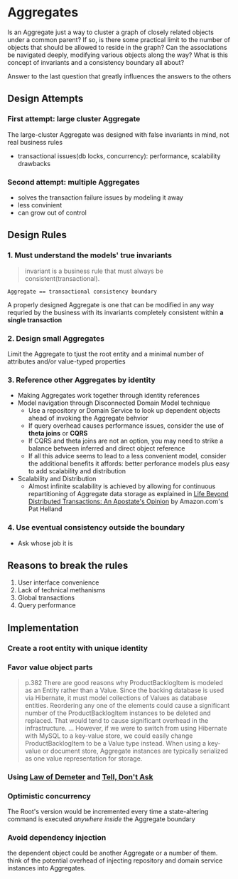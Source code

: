 # Aggregates

Is an Aggregate just a way to cluster a graph of closely related objects under a common parent? If so, is there some practical limit to the number of objects that should be allowed to reside in the graph? Can the associations be navigated deeply, modifying various objects along the way? What is this concept of invariants and a consistency boundary all about?

Answer to the last question that greatly influences the answers to the others

## Design Attempts
### First attempt: large cluster Aggregate
The large-cluster Aggregate was designed with false invariants in mind, not real business rules
- transactional issues(db locks, concurrency): performance, scalability drawbacks

### Second attempt: multiple Aggregates
- solves the transaction failure issues by modeling it away
- less convinient
- can grow out of control

## Design Rules
### 1. Must understand the models' true invariants
> invariant is a business rule that must always be consistent(transactional).

```
Aggregate == transactional consistency boundary
```
A properly designed Aggregate is one that can be modified in any way requried by the business with its invariants completely consistent within __a single transaction__

### 2. Design small Aggregates
Limit the Aggregate to tjust the root entity and a minimal number of attributes and/or value-typed properties

### 3. Reference other Aggregates by identity
- Making Aggregates work together through identity references
- Model navigation through Disconnected Domain Model technique
  - Use a repository or Domain Service to look up dependent objects ahead of invoking the Aggregate behvior
  - If query overhead causes performance issues, consider the use of __theta joins__ or __CQRS__
  - If CQRS and theta joins are not an option, you may need to strike a balance between inferred and direct object reference
  - If all this advice seems to lead to a less convenient model, consider the additional benefits it affords: better perforance models plus easy to add scalability and distribution
- Scalability and Distribution
  - Almost infinite scalability is achieved by allowing for continuous repartitioning of Aggregate data storage as explained in [Life Beyond Distributed Transactions: An Apostate's Opinion](https://cs.brown.edu/courses/cs227/archives/2012/papers/weaker/cidr07p15.pdf) by Amazon.com's Pat Helland 

### 4. Use eventual consistency outside the boundary
- Ask whose job it is

## Reasons to break the rules
1. User interface convenience
2. Lack of technical methanisms
3. Global transactions
4. Query performance

## Implementation
### Create a root entity with unique identity
### Favor value object parts
> p.382 There are good reasons why ProductBacklogItem is modeled as an Entity rather than a Value. Since the backing database is used via Hibernate, it must model collections of Values as database entities. Reordering any one of the elements could cause a significant number of the ProductBacklogItem instances to be deleted and replaced. That would tend to cause significant overhead in the infrastructure. ... However, if we were to switch from using Hibernate with MySQL to a key-value store, we could easily change ProductBacklogItem to be a Value type instead. When using a key-value or document store, Aggregate instances are typically serialized as one value representation for storage.

### Using [Law of Demeter](https://en.wikipedia.org/wiki/Law_of_Demeter) and [Tell, Don't Ask](https://martinfowler.com/bliki/TellDontAsk.html)

### Optimistic concurrency
The Root's version would be incremented every time a state-altering command is executed _anywhere inside_ the Aggregate boundary

### Avoid dependency injection
the dependent object could be another Aggregate or a number of them. think of the potential overhead of injecting repository and domain service instances into Aggregates.

